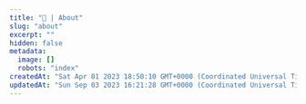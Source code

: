 ```yaml
---
title: "📖 | About"
slug: "about"
excerpt: ""
hidden: false
metadata: 
  image: []
  robots: "index"
createdAt: "Sat Apr 01 2023 18:50:10 GMT+0000 (Coordinated Universal Time)"
updatedAt: "Sun Sep 03 2023 16:21:28 GMT+0000 (Coordinated Universal Time)"
---
```

